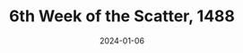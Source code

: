 ---
title: 6th Week of the Scatter, 1488
layout: recap
weight: 7
date: 2024-01-06
recap: During the 6th week of the Scatter, a magical tavern known as The Bearded Banshee appeared in Boulderton. Local residents and adventurers gathered within the tavern as the news of the Empyrean Conjunction drew in patrons. Visitors were welcomed with food, drink, games, and a mysterious constellation board. During the festivities, patrons were able to partake in Displacer Draught, a glowing green concoction that allowed the granted extra information and abilities to those who drank it. Using the constellation board allowed Benzihk, Ieyasu, Ephram, Xurd, and Keuyar to be chosen as paragons for the upcoming season until the next conjunction is completed.

---